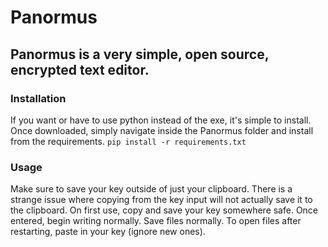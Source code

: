 # Panormus
## Panormus is a very simple, open source, encrypted text editor.

### Installation
If you want or have to use python instead of the exe, it's simple to install.
Once downloaded, simply navigate inside the Panormus folder and install from the requirements.
`pip install -r requirements.txt`

### Usage
Make sure to save your key outside of just your clipboard. There is a strange issue where copying from the key input will not actually save it to the clipboard.
On first use, copy and save your key somewhere safe. Once entered, begin writing normally. Save files normally. To open files after restarting, paste in your key (ignore new ones).
